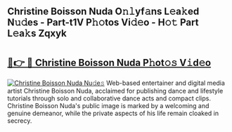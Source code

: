 ## Christine Boisson Nuda O𝚗𝚕yf𝚊ns L𝚎a𝚔ed N𝚞𝚍es - Part-t1V P𝚑𝚘tos Vi𝚍𝚎o - H𝚘𝚝 Part L𝚎a𝚔s Zqxyk

# <h2><a href="http://kfddq2.oniu.top/?m=Christine+Boisson+Nuda">🔗👉 🔴 Christine Boisson Nuda P𝚑ot𝚘𝚜 V𝚒d𝚎o</a></h2>

[![Christine Boisson Nuda Nu𝚍e𝚜](https://i.imgur.com/0qMVB7G.gif)](http://kfddq2.oniu.top/?m=Christine+Boisson+Nuda)
Web-based entertainer and digital media artist Christine Boisson Nuda, acclaimed for publishing dance and lifestyle tutorials through solo and collaborative dance acts and compact clips. Christine Boisson Nuda's public image is marked by a welcoming and genuine demeanor, while the private aspects of his life remain cloaked in secrecy.  
